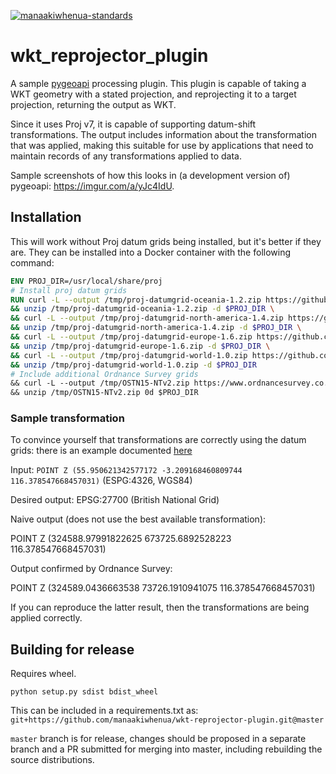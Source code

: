 [![manaakiwhenua-standards](https://github.com/manaakiwhenua/wkt-reprojector-plugin/workflows/manaakiwhenua-standards/badge.svg)](https://github.com/manaakiwhenua/manaakiwhenua-standards)

# wkt_reprojector_plugin

A sample [pygeoapi](https://github.com/geopython/pygeoapi) processing plugin. This plugin is capable of taking a WKT geometry with a stated projection, and reprojecting it to a target projection, returning the output as WKT.

Since it uses Proj v7, it is capable of supporting datum-shift transformations. The output includes information about the transformation that was applied, making this suitable for use by applications that need to maintain records of any transformations applied to data.

Sample screenshots of how this looks in (a development version of) pygeoapi: https://imgur.com/a/yJc4IdU.

## Installation

This will work without Proj datum grids being installed, but it's better if they are. They can be installed into a Docker container with the following command:

```Dockerfile
ENV PROJ_DIR=/usr/local/share/proj
# Install proj datum grids
RUN curl -L --output /tmp/proj-datumgrid-oceania-1.2.zip https://github.com/OSGeo/proj-datumgrid/releases/download/oceania-1.2/proj-datumgrid-oceania-1.2.zip \
&& unzip /tmp/proj-datumgrid-oceania-1.2.zip -d $PROJ_DIR \
&& curl -L --output /tmp/proj-datumgrid-north-america-1.4.zip https://github.com/OSGeo/proj-datumgrid/releases/download/north-america-1.4/proj-datumgrid-north-america-1.4.zip \
&& unzip /tmp/proj-datumgrid-north-america-1.4.zip -d $PROJ_DIR \
&& curl -L --output /tmp/proj-datumgrid-europe-1.6.zip https://github.com/OSGeo/proj-datumgrid/releases/download/europe-1.6/proj-datumgrid-europe-1.6.zip \
&& unzip /tmp/proj-datumgrid-europe-1.6.zip -d $PROJ_DIR \
&& curl -L --output /tmp/proj-datumgrid-world-1.0.zip https://github.com/OSGeo/proj-datumgrid/releases/download/world-1.0/proj-datumgrid-world-1.0.zip \
&& unzip /tmp/proj-datumgrid-world-1.0.zip -d $PROJ_DIR
# Include additional Ordnance Survey grids
&& curl -L --output /tmp/OSTN15-NTv2.zip https://www.ordnancesurvey.co.uk/documents/resources/OSTN15-NTv2.zip \
&& unzip /tmp/OSTN15-NTv2.zip 0d $PROJ_DIR
```

### Sample transformation

To convince yourself that transformations are correctly using the datum grids: there is an example documented [here](https://gis.stackexchange.com/questions/364871/why-does-pyproj-give-a-different-point-location-compared-to-ordnance-survey-when)

Input: `POINT Z (55.950621342577172 -3.209168460809744 116.378547668457031)` (ESPG:4326, WGS84)

Desired output: EPSG:27700 (British National Grid)

Naive output (does not use the best available transformation):

POINT Z (324588.97991822625 673725.6892528223 116.378547668457031)

Output confirmed by Ordnance Survey:

POINT Z (324589.0436663538 73726.1910941075 116.378547668457031)

If you can reproduce the latter result, then the transformations are being applied correctly.

## Building for release

Requires wheel.

`python setup.py sdist bdist_wheel`

This can be included in a requirements.txt as: `git+https://github.com/manaakiwhenua/wkt-reprojector-plugin.git@master`

`master` branch is for release, changes should be proposed in a separate branch and a PR submitted for merging into master, including rebuilding the source distributions.
